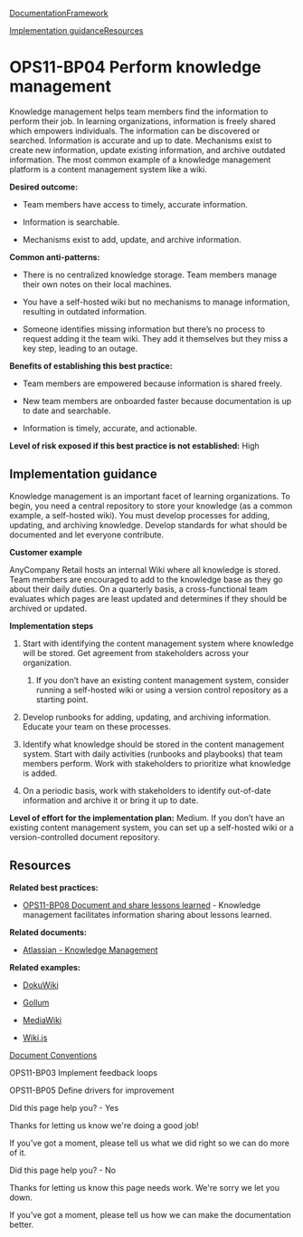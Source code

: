 [Documentation](/index.html)[Framework](welcome.html)

[Implementation guidance](#implementation-guidance)[Resources](#resources)

# OPS11-BP04 Perform knowledge management

Knowledge management helps team members find the information to perform their job. In learning organizations, information is freely shared which empowers individuals. The information can be discovered or searched. Information is accurate and up to date. Mechanisms exist to create new information, update existing information, and archive outdated information. The most common example of a knowledge management platform is a content management system like a wiki.

**Desired outcome:**

* Team members have access to timely, accurate information.

* Information is searchable.

* Mechanisms exist to add, update, and archive information.

**Common anti-patterns:**

* There is no centralized knowledge storage. Team members manage their own notes on their local machines.

* You have a self-hosted wiki but no mechanisms to manage information, resulting in outdated information.

* Someone identifies missing information but there’s no process to request adding it the team wiki. They add it themselves but they miss a key step, leading to an outage.

**Benefits of establishing this best practice:**

* Team members are empowered because information is shared freely.

* New team members are onboarded faster because documentation is up to date and searchable.

* Information is timely, accurate, and actionable.

**Level of risk exposed if this best practice is not established:** High

## Implementation guidance

Knowledge management is an important facet of learning organizations. To begin, you need a central repository to store your knowledge (as a common example, a self-hosted wiki). You must develop processes for adding, updating, and archiving knowledge. Develop standards for what should be documented and let everyone contribute.

**Customer example**

AnyCompany Retail hosts an internal Wiki where all knowledge is stored. Team members are encouraged to add to the knowledge base as they go about their daily duties. On a quarterly basis, a cross-functional team evaluates which pages are least updated and determines if they should be archived or updated.

**Implementation steps**

1. Start with identifying the content management system where knowledge will be stored. Get agreement from stakeholders across your organization.

   1. If you don’t have an existing content management system, consider running a self-hosted wiki or using a version control repository as a starting point.

2. Develop runbooks for adding, updating, and archiving information. Educate your team on these processes.

3. Identify what knowledge should be stored in the content management system. Start with daily activities (runbooks and playbooks) that team members perform. Work with stakeholders to prioritize what knowledge is added.

4. On a periodic basis, work with stakeholders to identify out-of-date information and archive it or bring it up to date.

**Level of effort for the implementation plan:** Medium. If you don’t have an existing content management system, you can set up a self-hosted wiki or a version-controlled document repository.

## Resources

**Related best practices:**

* [OPS11-BP08 Document and share lessons learned](./ops_evolve_ops_share_lessons_learned.html) - Knowledge management facilitates information sharing about lessons learned.

**Related documents:**

* [Atlassian - Knowledge Management](https://www.atlassian.com/itsm/knowledge-management)

**Related examples:**

* [DokuWiki](https://www.dokuwiki.org/dokuwiki)

* [Gollum](https://github.com/gollum/gollum)

* [MediaWiki](https://www.mediawiki.org/wiki/MediaWiki)

* [Wiki.js](https://github.com/Requarks/wiki)


[Document Conventions](/general/latest/gr/docconventions.html)

OPS11-BP03 Implement feedback loops

OPS11-BP05 Define drivers for improvement

Did this page help you? - Yes

Thanks for letting us know we're doing a good job!

If you've got a moment, please tell us what we did right so we can do more of it.

Did this page help you? - No

Thanks for letting us know this page needs work. We're sorry we let you down.

If you've got a moment, please tell us how we can make the documentation better.</awsdocs-view></awsui-app-layout>